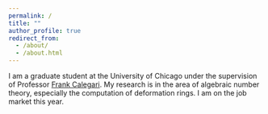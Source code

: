 ```yaml
---
permalink: /
title: ""
author_profile: true
redirect_from: 
  - /about/
  - /about.html
---
```


I am a graduate student at the University of Chicago under the supervision of Professor [Frank Calegari](https://math.uchicago.edu/~fcale/). My research is in the area of algebraic number theory, especially the computation of deformation rings. I am on the job market this year.

